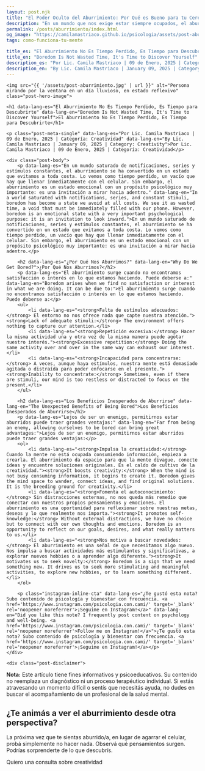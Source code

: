 ```yaml
---
layout: post.njk
title: "El Poder Oculto del Aburrimiento: Por Qué es Bueno para tu Cerebro | Blog Camila Mastriaco"
description: "En un mundo que nos exige estar siempre ocupados, el aburrimiento se ve como un enemigo. Descubrí por qué es una herramienta clave para la creatividad y el autoconocimiento."
permalink: /posts/aburrimiento/index.html
og_image: "https://camilamastriaco.github.io/psicologia/assets/post-aburrimiento.jpg"
tags: como-funciona-tu-mente

title_es: "El Aburrimiento No Es Tiempo Perdido, Es Tiempo para Descubrirte"
title_en: "Boredom Is Not Wasted Time, It's Time to Discover Yourself"
description_es: "Por Lic. Camila Mastriaco | 09 de Enero, 2025 | Categoría: Creatividad"
description_en: "By Lic. Camila Mastriaco | January 09, 2025 | Category: Creativity"
---
```



    <img src="{{ '/assets/post-aburrimiento.jpg' | url }}" alt="Persona mirando por la ventana en un día lluvioso, en estado reflexivo" class="post-hero-image">
    
    <h1 data-lang-es="El Aburrimiento No Es Tiempo Perdido, Es Tiempo para Descubrirte" data-lang-en="Boredom Is Not Wasted Time, It's Time to Discover Yourself">El Aburrimiento No Es Tiempo Perdido, Es Tiempo para Descubrirte</h1>
<div id="share-buttons-container"></div>

    <p class="post-meta-single" data-lang-es="Por Lic. Camila Mastriaco | 09 de Enero, 2025 | Categoría: Creatividad" data-lang-en="By Lic. Camila Mastriaco | January 09, 2025 | Category: Creativity">Por Lic. Camila Mastriaco | 09 de Enero, 2025 | Categoría: Creatividad</p>
    
    <div class="post-body">
        <p data-lang-es="En un mundo saturado de notificaciones, series y estímulos constantes, el aburrimiento se ha convertido en un estado que evitamos a toda costa. Lo vemos como tiempo perdido, un vacío que hay que llenar inmediatamente con el celular. Sin embargo, el aburrimiento es un estado emocional con un propósito psicológico muy importante: es una invitación a mirar hacia adentro." data-lang-en="In a world saturated with notifications, series, and constant stimuli, boredom has become a state we avoid at all costs. We see it as wasted time, a void that must be immediately filled with our phone. However, boredom is an emotional state with a very important psychological purpose: it is an invitation to look inward.">En un mundo saturado de notificaciones, series y estímulos constantes, el aburrimiento se ha convertido en un estado que evitamos a toda costa. Lo vemos como tiempo perdido, un vacío que hay que llenar inmediatamente con el celular. Sin embargo, el aburrimiento es un estado emocional con un propósito psicológico muy importante: es una invitación a mirar hacia adentro.</p>

        <h2 data-lang-es="¿Por Qué Nos Aburrimos?" data-lang-en="Why Do We Get Bored?">¿Por Qué Nos Aburrimos?</h2>
        <p data-lang-es="El aburrimiento surge cuando no encontramos satisfacción o interés en lo que estamos haciendo. Puede deberse a:" data-lang-en="Boredom arises when we find no satisfaction or interest in what we are doing. It can be due to:">El aburrimiento surge cuando no encontramos satisfacción o interés en lo que estamos haciendo. Puede deberse a:</p>
        <ul>
            <li data-lang-es="<strong>Falta de estímulos adecuados:</strong> El entorno no nos ofrece nada que capte nuestra atención."><strong>Lack of adequate stimuli:</strong> The environment offers nothing to capture our attention.</li>
            <li data-lang-es="<strong>Repetición excesiva:</strong> Hacer la misma actividad una y otra vez de la misma manera puede agotar nuestro interés."><strong>Excessive repetition:</strong> Doing the same activity over and over in the same way can exhaust our interest.</li>
            <li data-lang-es="<strong>Incapacidad para concentrarse:</strong> A veces, aunque haya estímulos, nuestra mente está demasiado agitada o distraída para poder enfocarse en el presente."><strong>Inability to concentrate:</strong> Sometimes, even if there are stimuli, our mind is too restless or distracted to focus on the present.</li>
        </ul>

        <h2 data-lang-es="Los Beneficios Inesperados de Aburrirse" data-lang-en="The Unexpected Benefits of Being Bored">Los Beneficios Inesperados de Aburrirse</h2>
        <p data-lang-es="Lejos de ser un enemigo, permitirnos estar aburridos puede traer grandes ventajas:" data-lang-en="Far from being an enemy, allowing ourselves to be bored can bring great advantages:">Lejos de ser un enemigo, permitirnos estar aburridos puede traer grandes ventajas:</p>
        <ol>
            <li data-lang-es="<strong>Impulsa la creatividad:</strong> Cuando la mente no está ocupada consumiendo información, empieza a crearla. El aburrimiento da espacio para que la mente divague, conecte ideas y encuentre soluciones originales. Es el caldo de cultivo de la creatividad."><strong>It boosts creativity:</strong> When the mind is not busy consuming information, it begins to create it. Boredom gives the mind space to wander, connect ideas, and find original solutions. It is the breeding ground for creativity.</li>
            <li data-lang-es="<strong>Fomenta el autoconocimiento:</strong> Sin distracciones externas, no nos queda más remedio que conectar con nuestros propios pensamientos y emociones. El aburrimiento es una oportunidad para reflexionar sobre nuestras metas, deseos y lo que realmente nos importa."><strong>It promotes self-knowledge:</strong> Without external distractions, we have no choice but to connect with our own thoughts and emotions. Boredom is an opportunity to reflect on our goals, desires, and what really matters to us.</li>
            <li data-lang-es="<strong>Nos motiva a buscar novedades:</strong> El aburrimiento es una señal de que necesitamos algo nuevo. Nos impulsa a buscar actividades más estimulantes y significativas, a explorar nuevos hobbies o a aprender algo diferente."><strong>It motivates us to seek novelty:</strong> Boredom is a sign that we need something new. It drives us to seek more stimulating and meaningful activities, to explore new hobbies, or to learn something different.</li>
        </ol>
        
        <p class="instagram-inline-cta" data-lang-es="¿Te gustó esta nota? Subo contenido de psicología y bienestar con frecuencia. <a href='https://www.instagram.com/psicologia.con.cami/' target='_blank' rel='noopener noreferrer'>¡Seguime en Instagram!</a>" data-lang-en="Did you like this note? I frequently post content on psychology and well-being. <a href='https://www.instagram.com/psicologia.con.cami/' target='_blank' rel='noopener noreferrer'>Follow me on Instagram!</a>">¿Te gustó esta nota? Subo contenido de psicología y bienestar con frecuencia. <a href='https://www.instagram.com/psicologia.con.cami/' target='_blank' rel='noopener noreferrer'>¡Seguime en Instagram!</a></p>
    </div>
    
    <div class="post-disclaimer">
<p data-lang-es="<strong>Nota:</strong> Este artículo tiene fines informativos y psicoeducativos. Su contenido no reemplaza un diagnóstico ni un proceso terapéutico individual. Si estás atravesando un momento difícil o sentís que necesitás ayuda, no dudes en buscar el acompañamiento de un profesional de la salud mental." data-lang-en="<strong>Disclaimer:</strong> This article is for informational and psychoeducational purposes only. It is not a substitute for a professional diagnosis or an individual therapeutic process. If you are going through a difficult time or feel you need help, do not hesitate to seek support from a mental health professional.">
<strong>Nota:</strong> Este artículo tiene fines informativos y psicoeducativos. Su contenido no reemplaza un diagnóstico ni un proceso terapéutico individual. Si estás atravesando un momento difícil o sentís que necesitás ayuda, no dudes en buscar el acompañamiento de un profesional de la salud mental.
</p>
</div>

<section id="cta-post" class="animate-on-scroll">
        <h2 data-lang-es="¿Te animás a ver el aburrimiento desde otra perspectiva?" data-lang-en="Do you dare to see boredom from another perspective?">¿Te animás a ver el aburrimiento desde otra perspectiva?</h2>
        <p data-lang-es="La próxima vez que te sientas aburrido/a, en lugar de agarrar el celular, probá simplemente no hacer nada. Observá qué pensamientos surgen. Podrías sorprenderte de lo que descubrís." data-lang-en="The next time you feel bored, instead of grabbing your phone, try just doing nothing. Observe what thoughts arise. You might be surprised by what you discover.">La próxima vez que te sientas aburrido/a, en lugar de agarrar el celular, probá simplemente no hacer nada. Observá qué pensamientos surgen. Podrías sorprenderte de lo que descubrís.</p>
        <a 
            class="btn whatsapp-trigger" 
            data-location="post_aburrimiento_cta" 
            target="_blank" 
            rel="noopener noreferrer" 
            data-lang-es="Quiero una consulta sobre creatividad" 
            data-lang-en="I want a consultation about creativity" 
            data-whatsapp-es="Hola Camila, leí tu nota sobre el aburrimiento y me gustaría explorar más mi lado creativo en las sesiones." 
            data-whatsapp-en="Hi Camila, I read your note about boredom and I would like to explore my creative side more in the sessions." 
        >Quiero una consulta sobre creatividad</a>
    </section>

